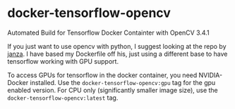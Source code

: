 # docker-tensorflow-opencv
Automated Build for Tensorflow Docker Containter with OpenCV 3.4.1

If you just want to use opencv with python, I suggest looking at the repo by
[janza](https://github.com/janza/docker-python3-opencv). I have based my
Dockerfile off his, just using a different base to have tensorflow working with
GPU support.

To access GPUs for tensorflow in the docker container, you need NVIDIA-Docker
installed. Use the `docker-tensorflow-opencv:gpu` tag for the gpu enabled
version. For CPU only (significantly smaller image size), use the
`docker-tensorflow-opencv:latest` tag.

